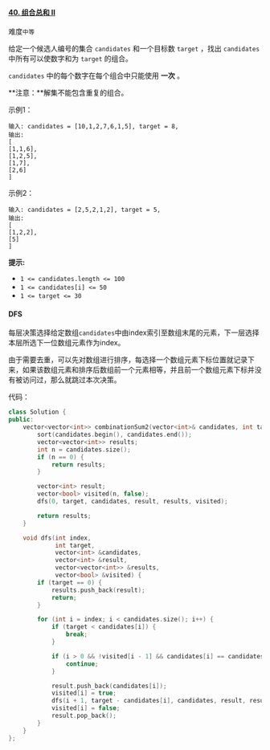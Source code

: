 #### [40. 组合总和 II](https://leetcode.cn/problems/combination-sum-ii/)

难度`中等`

给定一个候选人编号的集合 `candidates` 和一个目标数 `target` ，找出 `candidates` 中所有可以使数字和为 `target` 的组合。

`candidates` 中的每个数字在每个组合中只能使用 **一次** 。

**注意：**解集不能包含重复的组合。 

示例1：

```
输入: candidates = [10,1,2,7,6,1,5], target = 8,
输出:
[
[1,1,6],
[1,2,5],
[1,7],
[2,6]
]
```

示例2：

```
输入: candidates = [2,5,2,1,2], target = 5,
输出:
[
[1,2,2],
[5]
]
```

**提示:**

- `1 <= candidates.length <= 100`
- `1 <= candidates[i] <= 50`
- `1 <= target <= 30`

#### DFS

每层决策选择给定数组`candidates`中由index索引至数组末尾的元素，下一层选择本层所选下一位数组元素作为index。

由于需要去重，可以先对数组进行排序，每选择一个数组元素下标位置就记录下来，如果该数组元素和排序后数组前一个元素相等，并且前一个数组元素下标并没有被访问过，那么就跳过本次决策。

代码：

```c++
class Solution {
public:
    vector<vector<int>> combinationSum2(vector<int>& candidates, int target) {
        sort(candidates.begin(), candidates.end());
        vector<vector<int>> results;
        int n = candidates.size();
        if (n == 0) {
            return results;
        }

        vector<int> result;
        vector<bool> visited(n, false);
        dfs(0, target, candidates, result, results, visited);

        return results;
    }

    void dfs(int index,
             int target,
             vector<int> &candidates,
             vector<int> &result,
             vector<vector<int>> &results,
             vector<bool> &visited) {
        if (target == 0) {
            results.push_back(result);
            return;
        }

        for (int i = index; i < candidates.size(); i++) {
            if (target < candidates[i]) {
                break;
            }

            if (i > 0 && !visited[i - 1] && candidates[i] == candidates[i - 1]) {
                continue;
            }

            result.push_back(candidates[i]);
            visited[i] = true;
            dfs(i + 1, target - candidates[i], candidates, result, results, visited);
            visited[i] = false;
            result.pop_back();
        }
    }
};
```

